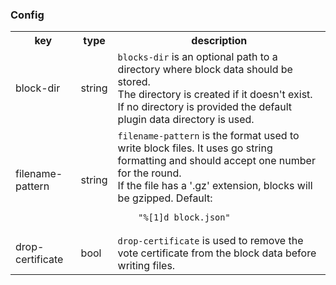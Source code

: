 
### Config
<table>
<tr>
<th>key</th><th>type</th><th>description</th>

<tr><td>block-dir</td><td>string</td><td> <code>blocks-dir</code> is an optional path to a directory where block data should be
	stored.<br/>
	The directory is created if it doesn't exist.<br/>
	If no directory is provided the default plugin data directory is used.
</td></tr>

<tr><td>filename-pattern</td><td>string</td><td> <code>filename-pattern</code> is the format used to write block files. It uses go
	string formatting and should accept one number for the round.<br/>
	If the file has a '.gz' extension, blocks will be gzipped.
	Default:

		"%[1]d_block.json"
</td></tr>

<tr><td>drop-certificate</td><td>bool</td><td><code>drop-certificate</code> is used to remove the vote certificate from the block data before writing files.
</td></tr>
</table>

